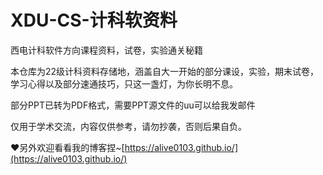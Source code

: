 # XDU-CS-计科软资料
西电计科软件方向课程资料，试卷，实验通关秘籍

本仓库为22级计科资料存储地，涵盖自大一开始的部分课设，实验，期末试卷，学习心得以及部分速通技巧，只这一盏灯，为你长明不息。

部分PPT已转为PDF格式，需要PPT源文件的uu可以给我发邮件

仅用于学术交流，内容仅供参考，请勿抄袭，否则后果自负。

❤另外欢迎看看我的博客捏~[https://alive0103.github.io/](https://alive0103.github.io/)
